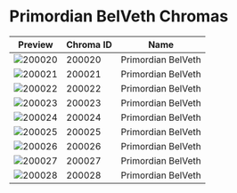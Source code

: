 # Primordian BelVeth Chromas



| Preview | Chroma ID | Name |
|---------|-----------|------|
| ![200020](https://raw.communitydragon.org/latest/plugins/rcp-be-lol-game-data/global/default/v1/champion-chroma-images/200/200020.png) | 200020 | Primordian BelVeth |
| ![200021](https://raw.communitydragon.org/latest/plugins/rcp-be-lol-game-data/global/default/v1/champion-chroma-images/200/200021.png) | 200021 | Primordian BelVeth |
| ![200022](https://raw.communitydragon.org/latest/plugins/rcp-be-lol-game-data/global/default/v1/champion-chroma-images/200/200022.png) | 200022 | Primordian BelVeth |
| ![200023](https://raw.communitydragon.org/latest/plugins/rcp-be-lol-game-data/global/default/v1/champion-chroma-images/200/200023.png) | 200023 | Primordian BelVeth |
| ![200024](https://raw.communitydragon.org/latest/plugins/rcp-be-lol-game-data/global/default/v1/champion-chroma-images/200/200024.png) | 200024 | Primordian BelVeth |
| ![200025](https://raw.communitydragon.org/latest/plugins/rcp-be-lol-game-data/global/default/v1/champion-chroma-images/200/200025.png) | 200025 | Primordian BelVeth |
| ![200026](https://raw.communitydragon.org/latest/plugins/rcp-be-lol-game-data/global/default/v1/champion-chroma-images/200/200026.png) | 200026 | Primordian BelVeth |
| ![200027](https://raw.communitydragon.org/latest/plugins/rcp-be-lol-game-data/global/default/v1/champion-chroma-images/200/200027.png) | 200027 | Primordian BelVeth |
| ![200028](https://raw.communitydragon.org/latest/plugins/rcp-be-lol-game-data/global/default/v1/champion-chroma-images/200/200028.png) | 200028 | Primordian BelVeth |